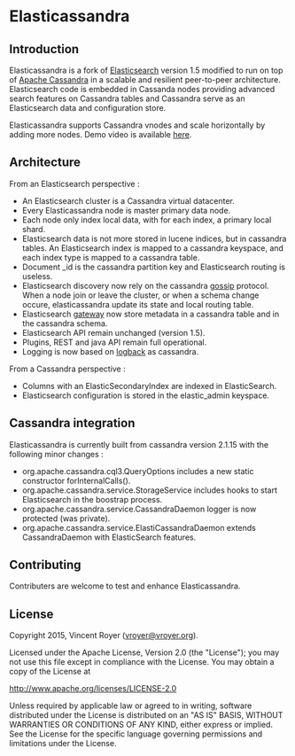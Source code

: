# Elasticassandra

## Introduction

Elasticassandra is a fork of [Elasticsearch](https://github.com/elastic/elasticsearch) version 1.5 modified to run on top of [Apache Cassandra](http://cassandra.apache.org) in a scalable and resilient peer-to-peer architecture. Elasticsearch code is embedded in Cassanda nodes providing advanced search features on Cassandra tables and Cassandra serve as an Elasticsearch data and configuration store.

Elasticassandra supports Cassandra vnodes and scale horizontally by adding more nodes. Demo video is available [here](http://www.youtube.com).

## Architecture

From an Elasticsearch perspective :
  - An Elasticsearch cluster is a Cassandra virtual datacenter.
  - Every Elasticassandra node is master primary data node.
  - Each node only index local data, with for each index, a primary local shard.
  - Elasticsearch data is not more stored in lucene indices, but in cassandra tables. An Elasticsearch index is mapped to a cassandra keyspace, and each index type is mapped to a cassandra table.
  - Document _id is the cassandra partition key and Elasticsearch routing is useless. 
  - Elasticsearch discovery now rely on the cassandra [gossip](https://wiki.apache.org/cassandra/ArchitectureGossip) protocol. When a node join or leave the cluster, or when a schema change occure, elasticassandra update its state and local routing table.
  - Elasticsearch [gateway](https://www.elastic.co/guide/en/elasticsearch/reference/current/modules-gateway.html) now store metadata in a cassandra table and in the cassandra schema.
  - Elasticsearch API remain unchanged (version 1.5).
  - Plugins, REST and java API remain full operational.
  - Logging is now based on [logback](http://logback.qos.ch/) as cassandra.

From a Cassandra perspective :
 - Columns with an ElasticSecondaryIndex are indexed in ElasticSearch.
 - Elasticsearch configuration is stored in the elastic_admin keyspace. 
 
## Cassandra integration

Elasticassandra is currently built from cassandra version 2.1.15 with the following minor changes :
- org.apache.cassandra.cql3.QueryOptions includes a new static constructor forInternalCalls().
- org.apache.cassandra.service.StorageService includes hooks to start Elasticsearch in the boostrap process.
- org.apache.cassandra.service.CassandraDaemon logger is now protected (was private).
- org.apache.cassandra.service.ElastiCassandraDaemon extends CassandraDaemon with ElasticSearch features.

## Contributing

Contributers are welcome to test and enhance Elasticassandra.

## License

Copyright 2015, Vincent Royer (vroyer@vroyer.org).

Licensed under the Apache License, Version 2.0 (the "License"); you may not use this file except in compliance with the License. You may obtain a copy of the License at

http://www.apache.org/licenses/LICENSE-2.0

Unless required by applicable law or agreed to in writing, software distributed under the License is distributed on an "AS IS" BASIS, WITHOUT WARRANTIES OR CONDITIONS OF ANY KIND, either express or implied. See the License for the specific language governing permissions and limitations under the License.
